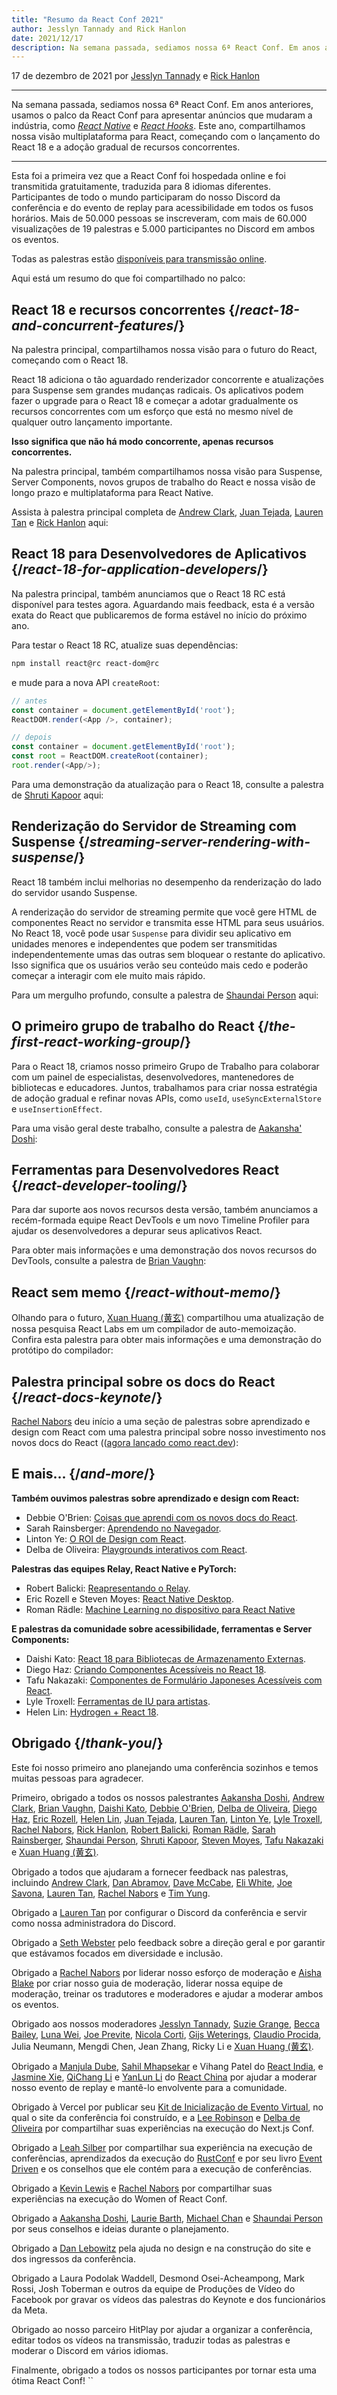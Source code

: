 ```yaml
---
title: "Resumo da React Conf 2021"
author: Jesslyn Tannady and Rick Hanlon
date: 2021/12/17
description: Na semana passada, sediamos nossa 6ª React Conf. Em anos anteriores, usamos o palco da React Conf para apresentar anúncios que mudaram a indústria, como React Native e React Hooks. Este ano, compartilhamos nossa visão multiplataforma para React, começando com o lançamento do React 18 e a adoção gradual de recursos concorrentes.
---
```


17 de dezembro de 2021 por [Jesslyn Tannady](https://twitter.com/jtannady) e [Rick Hanlon](https://twitter.com/rickhanlonii)

---

<Intro>

Na semana passada, sediamos nossa 6ª React Conf. Em anos anteriores, usamos o palco da React Conf para apresentar anúncios que mudaram a indústria, como [_React Native_](https://engineering.fb.com/2015/03/26/android/react-native-bringing-modern-web-techniques-to-mobile/) e [_React Hooks_](https://reactjs.org/docs/hooks-intro.html). Este ano, compartilhamos nossa visão multiplataforma para React, começando com o lançamento do React 18 e a adoção gradual de recursos concorrentes.

</Intro>

---

Esta foi a primeira vez que a React Conf foi hospedada online e foi transmitida gratuitamente, traduzida para 8 idiomas diferentes. Participantes de todo o mundo participaram do nosso Discord da conferência e do evento de replay para acessibilidade em todos os fusos horários. Mais de 50.000 pessoas se inscreveram, com mais de 60.000 visualizações de 19 palestras e 5.000 participantes no Discord em ambos os eventos.

Todas as palestras estão [disponíveis para transmissão online](https://www.youtube.com/watch?v=FZ0cG47msEk&list=PLNG_1j3cPCaZZ7etkzWA7JfdmKWT0pMsa).

Aqui está um resumo do que foi compartilhado no palco:

## React 18 e recursos concorrentes {/*react-18-and-concurrent-features*/}

Na palestra principal, compartilhamos nossa visão para o futuro do React, começando com o React 18.

React 18 adiciona o tão aguardado renderizador concorrente e atualizações para Suspense sem grandes mudanças radicais. Os aplicativos podem fazer o upgrade para o React 18 e começar a adotar gradualmente os recursos concorrentes com um esforço que está no mesmo nível de qualquer outro lançamento importante.

**Isso significa que não há modo concorrente, apenas recursos concorrentes.**

Na palestra principal, também compartilhamos nossa visão para Suspense, Server Components, novos grupos de trabalho do React e nossa visão de longo prazo e multiplataforma para React Native.

Assista à palestra principal completa de [Andrew Clark](https://twitter.com/acdlite), [Juan Tejada](https://twitter.com/_jstejada), [Lauren Tan](https://twitter.com/potetotes) e [Rick Hanlon](https://twitter.com/rickhanlonii) aqui:

<YouTubeIframe src="https://www.youtube.com/embed/FZ0cG47msEk" />

## React 18 para Desenvolvedores de Aplicativos {/*react-18-for-application-developers*/}

Na palestra principal, também anunciamos que o React 18 RC está disponível para testes agora. Aguardando mais feedback, esta é a versão exata do React que publicaremos de forma estável no início do próximo ano.

Para testar o React 18 RC, atualize suas dependências:

```bash
npm install react@rc react-dom@rc
```

e mude para a nova API `createRoot`:

```js
// antes
const container = document.getElementById('root');
ReactDOM.render(<App />, container);

// depois
const container = document.getElementById('root');
const root = ReactDOM.createRoot(container);
root.render(<App/>);
```

Para uma demonstração da atualização para o React 18, consulte a palestra de [Shruti Kapoor](https://twitter.com/shrutikapoor08) aqui:

<YouTubeIframe src="https://www.youtube.com/embed/ytudH8je5ko" />

## Renderização do Servidor de Streaming com Suspense {/*streaming-server-rendering-with-suspense*/}

React 18 também inclui melhorias no desempenho da renderização do lado do servidor usando Suspense.

A renderização do servidor de streaming permite que você gere HTML de componentes React no servidor e transmita esse HTML para seus usuários. No React 18, você pode usar `Suspense` para dividir seu aplicativo em unidades menores e independentes que podem ser transmitidas independentemente umas das outras sem bloquear o restante do aplicativo. Isso significa que os usuários verão seu conteúdo mais cedo e poderão começar a interagir com ele muito mais rápido.

Para um mergulho profundo, consulte a palestra de [Shaundai Person](https://twitter.com/shaundai) aqui:

<YouTubeIframe src="https://www.youtube.com/embed/pj5N-Khihgc" />

## O primeiro grupo de trabalho do React {/*the-first-react-working-group*/}

Para o React 18, criamos nosso primeiro Grupo de Trabalho para colaborar com um painel de especialistas, desenvolvedores, mantenedores de bibliotecas e educadores. Juntos, trabalhamos para criar nossa estratégia de adoção gradual e refinar novas APIs, como `useId`, `useSyncExternalStore` e `useInsertionEffect`.

Para uma visão geral deste trabalho, consulte a palestra de [Aakansha' Doshi](https://twitter.com/aakansha1216):

<YouTubeIframe src="https://www.youtube.com/embed/qn7gRClrC9U" />

## Ferramentas para Desenvolvedores React {/*react-developer-tooling*/}

Para dar suporte aos novos recursos desta versão, também anunciamos a recém-formada equipe React DevTools e um novo Timeline Profiler para ajudar os desenvolvedores a depurar seus aplicativos React.

Para obter mais informações e uma demonstração dos novos recursos do DevTools, consulte a palestra de [Brian Vaughn](https://twitter.com/brian_d_vaughn):

<YouTubeIframe src="https://www.youtube.com/embed/oxDfrke8rZg" />

## React sem memo {/*react-without-memo*/}

Olhando para o futuro, [Xuan Huang (黄玄)](https://twitter.com/Huxpro) compartilhou uma atualização de nossa pesquisa React Labs em um compilador de auto-memoização. Confira esta palestra para obter mais informações e uma demonstração do protótipo do compilador:

<YouTubeIframe src="https://www.youtube.com/embed/lGEMwh32soc" />

## Palestra principal sobre os docs do React {/*react-docs-keynote*/}

[Rachel Nabors](https://twitter.com/rachelnabors) deu início a uma seção de palestras sobre aprendizado e design com React com uma palestra principal sobre nosso investimento nos novos docs do React (([agora lançado como react.dev](/blog/2023/03/16/introducing-react-dev)):

<YouTubeIframe src="https://www.youtube.com/embed/mneDaMYOKP8" />

## E mais... {/*and-more*/}

**Também ouvimos palestras sobre aprendizado e design com React:**

* Debbie O'Brien: [Coisas que aprendi com os novos docs do React](https://youtu.be/-7odLW_hG7s).
* Sarah Rainsberger: [Aprendendo no Navegador](https://youtu.be/5X-WEQflCL0).
* Linton Ye: [O ROI de Design com React](https://youtu.be/7cPWmID5XAk).
* Delba de Oliveira: [Playgrounds interativos com React](https://youtu.be/zL8cz2W0z34).

**Palestras das equipes Relay, React Native e PyTorch:**

* Robert Balicki: [Reapresentando o Relay](https://youtu.be/lhVGdErZuN4).
* Eric Rozell e Steven Moyes: [React Native Desktop](https://youtu.be/9L4FFrvwJwY).
* Roman Rädle: [Machine Learning no dispositivo para React Native](https://youtu.be/NLj73vrc2I8)

**E palestras da comunidade sobre acessibilidade, ferramentas e Server Components:**

* Daishi Kato: [React 18 para Bibliotecas de Armazenamento Externas](https://youtu.be/oPfSC5bQPR8).
* Diego Haz: [Criando Componentes Acessíveis no React 18](https://youtu.be/dcm8fjBfro8).
* Tafu Nakazaki: [Componentes de Formulário Japoneses Acessíveis com React](https://youtu.be/S4a0QlsH0pU).
* Lyle Troxell: [Ferramentas de IU para artistas](https://youtu.be/b3l4WxipFsE).
* Helen Lin: [Hydrogen + React 18](https://youtu.be/HS6vIYkSNks).

## Obrigado {/*thank-you*/}

Este foi nosso primeiro ano planejando uma conferência sozinhos e temos muitas pessoas para agradecer.

Primeiro, obrigado a todos os nossos palestrantes [Aakansha Doshi](https://twitter.com/aakansha1216), [Andrew Clark](https://twitter.com/acdlite), [Brian Vaughn](https://twitter.com/brian_d_vaughn), [Daishi Kato](https://twitter.com/dai_shi), [Debbie O'Brien](https://twitter.com/debs_obrien), [Delba de Oliveira](https://twitter.com/delba_oliveira), [Diego Haz](https://twitter.com/diegohaz), [Eric Rozell](https://twitter.com/EricRozell), [Helen Lin](https://twitter.com/wizardlyhel), [Juan Tejada](https://twitter.com/_jstejada), [Lauren Tan](https://twitter.com/potetotes), [Linton Ye](https://twitter.com/lintonye), [Lyle Troxell](https://twitter.com/lyle), [Rachel Nabors](https://twitter.com/rachelnabors), [Rick Hanlon](https://twitter.com/rickhanlonii), [Robert Balicki](https://twitter.com/StatisticsFTW), [Roman Rädle](https://twitter.com/raedle), [Sarah Rainsberger](https://twitter.com/sarah11918), [Shaundai Person](https://twitter.com/shaundai), [Shruti Kapoor](https://twitter.com/shrutikapoor08), [Steven Moyes](https://twitter.com/moyessa), [Tafu Nakazaki](https://twitter.com/hawaiiman0) e [Xuan Huang (黄玄)](https://twitter.com/Huxpro).

Obrigado a todos que ajudaram a fornecer feedback nas palestras, incluindo [Andrew Clark](https://twitter.com/acdlite), [Dan Abramov](https://bsky.app/profile/danabra.mov), [Dave McCabe](https://twitter.com/mcc_abe), [Eli White](https://twitter.com/Eli_White), [Joe Savona](https://twitter.com/en_JS), [Lauren Tan](https://twitter.com/potetotes), [Rachel Nabors](https://twitter.com/rachelnabors) e [Tim Yung](https://twitter.com/yungsters).

Obrigado a [Lauren Tan](https://twitter.com/potetotes) por configurar o Discord da conferência e servir como nossa administradora do Discord.

Obrigado a [Seth Webster](https://twitter.com/sethwebster) pelo feedback sobre a direção geral e por garantir que estávamos focados em diversidade e inclusão.

Obrigado a [Rachel Nabors](https://twitter.com/rachelnabors) por liderar nosso esforço de moderação e [Aisha Blake](https://twitter.com/AishaBlake) por criar nosso guia de moderação, liderar nossa equipe de moderação, treinar os tradutores e moderadores e ajudar a moderar ambos os eventos.

Obrigado aos nossos moderadores [Jesslyn Tannady](https://twitter.com/jtannady), [Suzie Grange](https://twitter.com/missuze), [Becca Bailey](https://twitter.com/beccaliz), [Luna Wei](https://twitter.com/lunaleaps), [Joe Previte](https://twitter.com/jsjoeio), [Nicola Corti](https://twitter.com/Cortinico), [Gijs Weterings](https://twitter.com/gweterings), [Claudio Procida](https://twitter.com/claudiopro), Julia Neumann, Mengdi Chen, Jean Zhang, Ricky Li e [Xuan Huang (黄玄)](https://twitter.com/Huxpro).

Obrigado a [Manjula Dube](https://twitter.com/manjula_dube), [Sahil Mhapsekar](https://twitter.com/apheri0) e Vihang Patel do [React India](https://www.reactindia.io/), e [Jasmine Xie](https://twitter.com/jasmine_xby), [QiChang Li](https://twitter.com/QCL15) e [YanLun Li](https://twitter.com/anneincoding) do [React China](https://twitter.com/ReactChina) por ajudar a moderar nosso evento de replay e mantê-lo envolvente para a comunidade.

Obrigado à Vercel por publicar seu [Kit de Inicialização de Evento Virtual](https://vercel.com/virtual-event-starter-kit), no qual o site da conferência foi construído, e a [Lee Robinson](https://twitter.com/leeerob) e [Delba de Oliveira](https://twitter.com/delba_oliveira) por compartilhar suas experiências na execução do Next.js Conf.

Obrigado a [Leah Silber](https://twitter.com/wifelette) por compartilhar sua experiência na execução de conferências, aprendizados da execução do [RustConf](https://rustconf.com/) e por seu livro [Event Driven](https://leanpub.com/eventdriven/) e os conselhos que ele contém para a execução de conferências.

Obrigado a [Kevin Lewis](https://twitter.com/_phzn) e [Rachel Nabors](https://twitter.com/rachelnabors) por compartilhar suas experiências na execução do Women of React Conf.

Obrigado a [Aakansha Doshi](https://twitter.com/aakansha1216), [Laurie Barth](https://twitter.com/laurieontech), [Michael Chan](https://twitter.com/chantastic) e [Shaundai Person](https://twitter.com/shaundai) por seus conselhos e ideias durante o planejamento.

Obrigado a [Dan Lebowitz](https://twitter.com/lebo) pela ajuda no design e na construção do site e dos ingressos da conferência.

Obrigado a Laura Podolak Waddell, Desmond Osei-Acheampong, Mark Rossi, Josh Toberman e outros da equipe de Produções de Vídeo do Facebook por gravar os vídeos das palestras do Keynote e dos funcionários da Meta.

Obrigado ao nosso parceiro HitPlay por ajudar a organizar a conferência, editar todos os vídeos na transmissão, traduzir todas as palestras e moderar o Discord em vários idiomas.

Finalmente, obrigado a todos os nossos participantes por tornar esta uma ótima React Conf!
``
